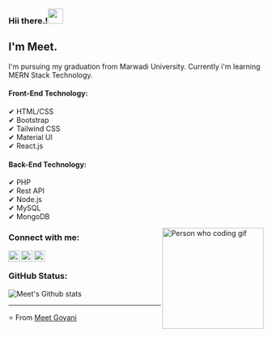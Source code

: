 ### Hii there.!<img src="https://github.com/meetgoyani08/meetgoyani08/blob/main/assets/Hi.gif" width="30px"></h2>
## I'm Meet. 

I'm pursuing my graduation from Marwadi University. Currently i'm learning MERN Stack Technology.

#### Front-End Technology:
✔ HTML/CSS<br>
✔ Bootstrap<br>
✔ Tailwind CSS<br>
✔ Material UI<br>
✔ React.js

#### Back-End Technology:
✔ PHP<br>
✔ Rest API<br>
✔ Node.js<br>
✔ MySQL<br>
✔ MongoDB


<img align="right" alt="Person who coding gif" src="https://github.com/meetgoyani08/meetgoyani08/blob/main/assets/coding.gif" width="200" />

### Connect with me:

<a href="https://twitter.com/meet_goyani08">
  <img align="left" alt="Meet's Twitter" width="22px" src="https://cdn.jsdelivr.net/npm/simple-icons@v3/icons/twitter.svg" />
</a>
<a href="https://www.linkedin.com/in/meet-goyani">
  <img align="left" alt="Meet's Linkedin" width="22px" src="https://cdn.jsdelivr.net/npm/simple-icons@v3/icons/linkedin.svg" />
</a>
<a href="https://github.com/meetgoyani08">
  <img align="left" alt="Meet's Github" width="22px" src="https://cdn.jsdelivr.net/npm/simple-icons@v3/icons/github.svg" />
</a>
<br />

### GitHub Status:

![Meet's Github stats](https://github-readme-stats.vercel.app/api?username=meetgoyani08&show_icons=true)

-----

⭐️ From [Meet Goyani](https://github.com/meetgoyani08)
